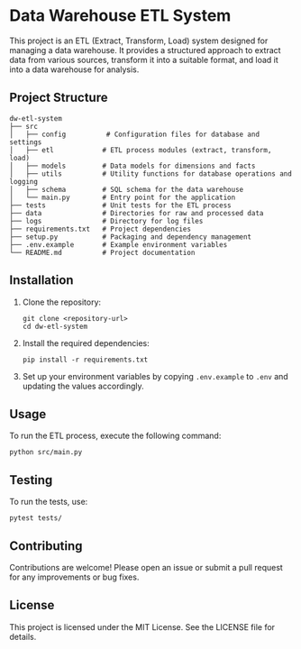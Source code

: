 # Data Warehouse ETL System

This project is an ETL (Extract, Transform, Load) system designed for managing a data warehouse. It provides a structured approach to extract data from various sources, transform it into a suitable format, and load it into a data warehouse for analysis.

## Project Structure

```
dw-etl-system
├── src
│   ├── config          # Configuration files for database and settings
│   ├── etl            # ETL process modules (extract, transform, load)
│   ├── models         # Data models for dimensions and facts
│   ├── utils          # Utility functions for database operations and logging
│   ├── schema         # SQL schema for the data warehouse
│   └── main.py        # Entry point for the application
├── tests              # Unit tests for the ETL process
├── data               # Directories for raw and processed data
├── logs               # Directory for log files
├── requirements.txt   # Project dependencies
├── setup.py           # Packaging and dependency management
├── .env.example       # Example environment variables
└── README.md          # Project documentation
```

## Installation

1. Clone the repository:
   ```
   git clone <repository-url>
   cd dw-etl-system
   ```

2. Install the required dependencies:
   ```
   pip install -r requirements.txt
   ```

3. Set up your environment variables by copying `.env.example` to `.env` and updating the values accordingly.

## Usage

To run the ETL process, execute the following command:
```
python src/main.py
```

## Testing

To run the tests, use:
```
pytest tests/
```

## Contributing

Contributions are welcome! Please open an issue or submit a pull request for any improvements or bug fixes.

## License

This project is licensed under the MIT License. See the LICENSE file for details.